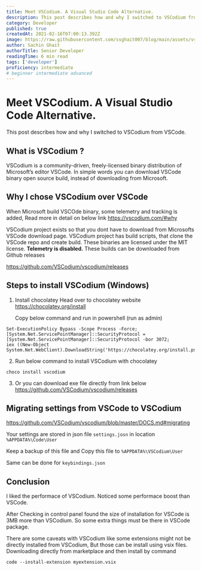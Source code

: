 ```yaml
---
title: Meet VSCodium. A Visual Studio Code Alternative.
description: This post describes how and why I switched to VSCodium from VSCode.
category: Developer
published: true
createdAt: 2021-02-16T07:00:13.392Z
image: https://raw.githubusercontent.com/ssghait007/blog/main/assets/vscodium.webp
author: Sachin Ghait
authorTitle: Senior Developer
readingTime: 6 min read
tags: ['developer']
proficiency: intermediate
# beginner intermediate advanced 
---
```


# Meet VSCodium. A Visual Studio Code Alternative.

This post describes how and why I switched to VSCodium from VSCode.

## What is VSCodium ?

VSCodium is a community-driven, freely-licensed binary distribution of Microsoft’s editor VSCode.
In simple words you can download VSCode binary open source build, instead of downloading from Microsoft.

## Why I chose VSCodium over VSCode

When Microsoft build VSCOde binary, some telemetry and tracking is added,
Read more in detail on below link
https://vscodium.com/#why

VSCodium project exists so that you dont have to download from Microsofts VSCode download page.
VSCodium project has build scripts, that clone the VSCode repo and create build.
These binaries are licensed under the MIT license. **Telemetry is disabled.**
These builds can be downloaded from Github releases

https://github.com/VSCodium/vscodium/releases

## Steps to install VSCodium (Windows)

1. Install chocolatey
   Head over to chocolatey website https://chocolatey.org/install

   Copy below command and run in powershell (run as admin)

```bash{1,3-5}
Set-ExecutionPolicy Bypass -Scope Process -Force;
[System.Net.ServicePointManager]::SecurityProtocol = [System.Net.ServicePointManager]::SecurityProtocol -bor 3072;
iex ((New-Object System.Net.WebClient).DownloadString('https://chocolatey.org/install.ps1'))
```

2. Run below command to install VSCodium with chocolatey

```bash{1,3-5}
choco install vscodium
```

3. Or you can download exe file directly from link below
   https://github.com/VSCodium/vscodium/releases

## Migrating settings from VSCode to VSCodium

https://github.com/VSCodium/vscodium/blob/master/DOCS.md#migrating

Your settings are stored in json file `settings.josn` in location `%APPDATA%\Code\User`

Keep a backup of this file and Copy this file to `%APPDATA%\VSCodium\User`

Same can be done for `keybindings.json`

## Conclusion

I liked the performace of VSCodium. Noticed some performace boost than VSCode.

After Checking in control panel found the size of installation for VSCode is 3MB more than VSCodium.
So some extra things must be there in VSCode package.

There are some caveats with VSCodium like some extensions might not be directly installed from VSCodium,
But those can be install using vsix files. Downloading directly from marketplace and then install by command

```
code --install-extension myextension.vsix
```
